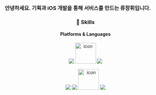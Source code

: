 


### 안녕하세요. 기획과 iOS 개발을 통해 서비스를 만드는 류창휘입니다. 



<h3 align="center">💪 Skills</h3>
<h4 align="center">Platforms & Languages</h3>
<p align="center">
<img src="https://img.shields.io/badge/iOS-000000?style=for-the-badge&logo=iOS&logoColor=white"/>
<img src="https://techstack-generator.vercel.app/swift-icon.svg" alt="icon" width="65" height="65" />
<img src="https://img.shields.io/badge/Swift-F05138?style=for-the-badge&logo=Swift&logoColor=white"/>
</p>
<p align="center">
<img src="https://img.shields.io/badge/Xcode-147EFB?style=for-the-badge&logo=Xcode&logoColor=white"/>
<img src="https://img.shields.io/badge/git-F05032?style=for-the-badge&logo=git&logoColor=white">
<img src="https://techstack-generator.vercel.app/github-icon.svg" alt="icon" width="65" height="65" />
<img src="https://img.shields.io/badge/github-181717?style=for-the-badge&logo=github&logoColor=white">
</p>


